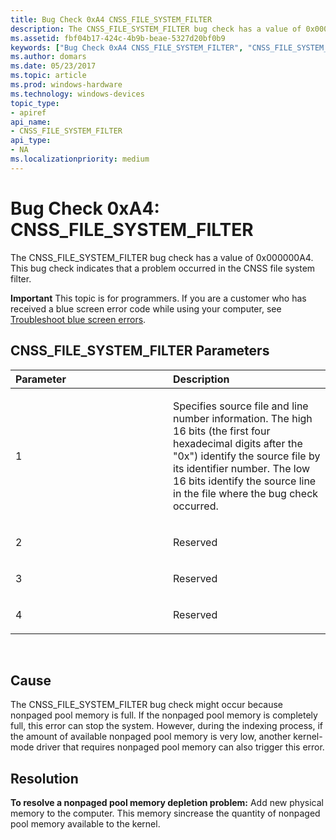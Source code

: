 ```yaml
---
title: Bug Check 0xA4 CNSS_FILE_SYSTEM_FILTER
description: The CNSS_FILE_SYSTEM_FILTER bug check has a value of 0x000000A4. This bug check indicates that a problem occurred in the CNSS file system filter.
ms.assetid: fbf04b17-424c-4b9b-beae-5327d20bf0b9
keywords: ["Bug Check 0xA4 CNSS_FILE_SYSTEM_FILTER", "CNSS_FILE_SYSTEM_FILTER"]
ms.author: domars
ms.date: 05/23/2017
ms.topic: article
ms.prod: windows-hardware
ms.technology: windows-devices
topic_type:
- apiref
api_name:
- CNSS_FILE_SYSTEM_FILTER
api_type:
- NA
ms.localizationpriority: medium
---
```


# Bug Check 0xA4: CNSS\_FILE\_SYSTEM\_FILTER


The CNSS\_FILE\_SYSTEM\_FILTER bug check has a value of 0x000000A4. This bug check indicates that a problem occurred in the CNSS file system filter.

**Important** This topic is for programmers. If you are a customer who has received a blue screen error code while using your computer, see [Troubleshoot blue screen errors](http://windows.microsoft.com/windows-10/troubleshoot-blue-screen-errors).

## CNSS\_FILE\_SYSTEM\_FILTER Parameters


<table>
<colgroup>
<col width="50%" />
<col width="50%" />
</colgroup>
<thead>
<tr class="header">
<th align="left">Parameter</th>
<th align="left">Description</th>
</tr>
</thead>
<tbody>
<tr class="odd">
<td align="left"><p>1</p></td>
<td align="left"><p>Specifies source file and line number information. The high 16 bits (the first four hexadecimal digits after the &quot;0x&quot;) identify the source file by its identifier number. The low 16 bits identify the source line in the file where the bug check occurred.</p></td>
</tr>
<tr class="even">
<td align="left"><p>2</p></td>
<td align="left"><p>Reserved</p></td>
</tr>
<tr class="odd">
<td align="left"><p>3</p></td>
<td align="left"><p>Reserved</p></td>
</tr>
<tr class="even">
<td align="left"><p>4</p></td>
<td align="left"><p>Reserved</p></td>
</tr>
</tbody>
</table>

 

Cause
-----

The CNSS\_FILE\_SYSTEM\_FILTER bug check might occur because nonpaged pool memory is full. If the nonpaged pool memory is completely full, this error can stop the system. However, during the indexing process, if the amount of available nonpaged pool memory is very low, another kernel-mode driver that requires nonpaged pool memory can also trigger this error.

Resolution
----------

**To resolve a nonpaged pool memory depletion problem:** Add new physical memory to the computer. This memory sincrease the quantity of nonpaged pool memory available to the kernel.

 

 




